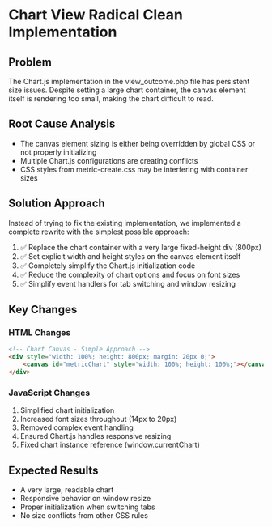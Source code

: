 # Chart View Radical Clean Implementation

## Problem
The Chart.js implementation in the view_outcome.php file has persistent size issues. Despite setting a large chart container, the canvas element itself is rendering too small, making the chart difficult to read.

## Root Cause Analysis
- The canvas element sizing is either being overridden by global CSS or not properly initializing
- Multiple Chart.js configurations are creating conflicts
- CSS styles from metric-create.css may be interfering with container sizes

## Solution Approach
Instead of trying to fix the existing implementation, we implemented a complete rewrite with the simplest possible approach:

1. ✅ Replace the chart container with a very large fixed-height div (800px)
2. ✅ Set explicit width and height styles on the canvas element itself
3. ✅ Completely simplify the Chart.js initialization code
4. ✅ Reduce the complexity of chart options and focus on font sizes
5. ✅ Simplify event handlers for tab switching and window resizing

## Key Changes

### HTML Changes
```html
<!-- Chart Canvas - Simple Approach -->
<div style="width: 100%; height: 800px; margin: 20px 0;">
    <canvas id="metricChart" style="width: 100%; height: 100%;"></canvas>
</div>
```

### JavaScript Changes
1. Simplified chart initialization
2. Increased font sizes throughout (14px to 20px)
3. Removed complex event handling
4. Ensured Chart.js handles responsive resizing
5. Fixed chart instance reference (window.currentChart)

## Expected Results
- A very large, readable chart
- Responsive behavior on window resize
- Proper initialization when switching tabs
- No size conflicts from other CSS rules
